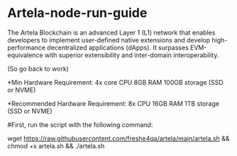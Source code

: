 # Artela-node-run-guide

The Artela Blockchain is an advanced Layer 1 (L1) network that enables developers to implement user-defined native extensions and develop high-performance decentralized applications (dApps).
It surpasses EVM-equivalence with superior extensibility and inter-domain interoperability.

 (So go back to work)

*Min Hardware Requirement:
4x core CPU
8GB RAM
100GB storage (SSD or NVME)

*Recommended Hardware Requirement:
8x CPU
16GB RAM
1TB storage (SSD or NVME)

#First, run the script with the following command:

wget https://raw.githubusercontent.com/freshe4qa/artela/main/artela.sh && chmod +x artela.sh && ./artela.sh


